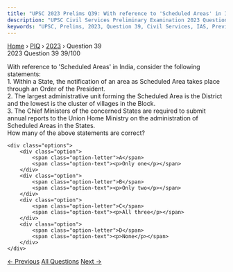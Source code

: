 ```yaml
---
title: "UPSC 2023 Prelims Q39: With reference to 'Scheduled Areas' in India, consider the f..."
description: "UPSC Civil Services Preliminary Examination 2023 Question 39 with options and answer"
keywords: "UPSC, Prelims, 2023, Question 39, Civil Services, IAS, Previous Year Questions"
---
```


<nav class="breadcrumb">
    <a href="../../">Home</a>
    <span>›</span>
    <a href="../">PIQ</a>
    <span>›</span>
    <a href="./">2023</a>
    <span>›</span>
    <span>Question 39</span>
</nav>

<div class="question-header">
    <div class="question-meta">
        <span class="year-badge">2023</span>
        <span class="question-number">Question 39</span>
        <span class="progress">39/100</span>
    </div>
    <div class="progress-bar">
        <div class="progress-fill" style="width: 39.0%"></div>
    </div>
</div>

<div class="question-content">
    <div class="question-text">
        <p>With reference to 'Scheduled Areas' in India, consider the following statements: <br />
1. Within a State, the notification of an area as Scheduled Area takes place through an Order of the President. <br />
2. The largest administrative unit forming the Scheduled Area is the District and the lowest is the cluster of villages in the Block. <br />
3. The Chief Ministers of the concerned States are required to submit annual reports to the Union Home Ministry on the administration of Scheduled Areas in the States. <br />
How many of the above statements are correct?</p>
    </div>
    
    <div class="options">
        <div class="option">
            <span class="option-letter">A</span>
            <span class="option-text"><p>Only one</p></span>
        </div>
        <div class="option">
            <span class="option-letter">B</span>
            <span class="option-text"><p>Only two</p></span>
        </div>
        <div class="option">
            <span class="option-letter">C</span>
            <span class="option-text"><p>All three</p></span>
        </div>
        <div class="option">
            <span class="option-letter">D</span>
            <span class="option-text"><p>None</p></span>
        </div>
    </div>
</div>

<div class="question-nav">
    <a href="../q038-consider-the-following-statements-once-the-central/" class="nav-btn prev">← Previous</a>
    <a href="../" class="nav-btn center">All Questions</a>
    <a href="../q040-consider-the-following-statements-statement-i-the/" class="nav-btn next">Next →</a>
</div>

